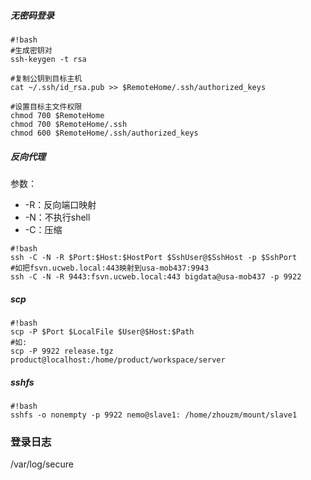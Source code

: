##### 无密码登录
```
#!bash
#生成密钥对
ssh-keygen -t rsa

#复制公钥到目标主机
cat ~/.ssh/id_rsa.pub >> $RemoteHome/.ssh/authorized_keys

#设置目标主文件权限
chmod 700 $RemoteHome
chmod 700 $RemoteHome/.ssh
chmod 600 $RemoteHome/.ssh/authorized_keys
```

##### 反向代理
参数：

* -R：反向端口映射
* -N：不执行shell
* -C：压缩
```
#!bash
ssh -C -N -R $Port:$Host:$HostPort $SshUser@$SshHost -p $SshPort
#如把fsvn.ucweb.local:443映射到usa-mob437:9943
ssh -C -N -R 9443:fsvn.ucweb.local:443 bigdata@usa-mob437 -p 9922
```

##### scp
```
#!bash
scp -P $Port $LocalFile $User@$Host:$Path
#如:
scp -P 9922 release.tgz product@localhost:/home/product/workspace/server
```

##### sshfs
```
#!bash
sshfs -o nonempty -p 9922 nemo@slave1: /home/zhouzm/mount/slave1
```
### 登录日志
/var/log/secure